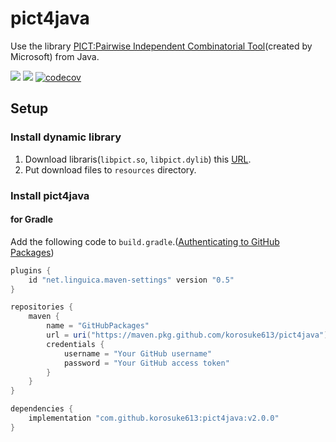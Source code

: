 # pict4java
Use the library [PICT:Pairwise Independent Combinatorial Tool](https://github.com/microsoft/pict)(created by Microsoft) from Java.

[![](https://img.shields.io/badge/GitHub%20Package%20Registry-enable-brightgreen.svg?logo=github)](https://github.com/korosuke613/pict4java/packages/69597) [![](https://img.shields.io/badge/GitHub%20Actions-enable-brightgreen.svg?logo=github)](https://github.com/korosuke613/pict4java/packages/69597) [![codecov](https://codecov.io/gh/korosuke613/pict4java/branch/master/graph/badge.svg)](https://codecov.io/gh/korosuke613/pict4java)

## Setup

### Install dynamic library
1. Download libraris(`libpict.so`, `libpict.dylib`) this [URL](https://github.com/korosuke613/pict4java/releases/tag/pict%40096352f).
2. Put download files to `resources` directory.

### Install pict4java

#### for Gradle
Add the following code to `build.gradle`.([Authenticating to GitHub Packages](https://help.github.com/en/github/managing-packages-with-github-packages/configuring-gradle-for-use-with-github-packages#authenticating-to-github-packages))
```gradle:build.gradle
plugins {
    id "net.linguica.maven-settings" version "0.5"
}

repositories {
    maven {
        name = "GitHubPackages"
        url = uri("https://maven.pkg.github.com/korosuke613/pict4java")
        credentials {
            username = "Your GitHub username"
            password = "Your GitHub access token"
        }
    }
}

dependencies {
    implementation "com.github.korosuke613:pict4java:v2.0.0"
}
```
